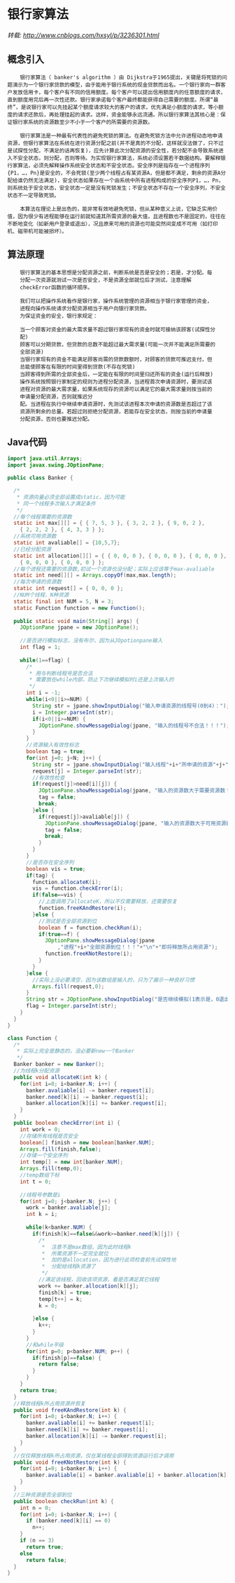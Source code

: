 # 银行家算法
*转载: http://www.cnblogs.com/hxsyl/p/3236301.html*
## 概念引入

        银行家算法（ banker's algorithm ）由 Dijkstra于1965提出，关键是将死锁的问题演示为一个银行家贷款的模型，由于能用于银行系统的现金贷款而出名。一个银行家向一群客户发放信用卡，每个客户有不同的信用额度。每个客户可以提出信用额度内的任意额度的请求，直到额度用完后再一次性还款。银行家承诺每个客户最终都能获得自己需要的额度。所谓“最终”，是说银行家可以先挂起某个额度请求较大的客户的请求，优先满足小额度的请求，等小额度的请求还款后，再处理挂起的请求。这样，资金能够永远流通。所以银行家算法其核心是：保证银行家系统的资源数至少不小于一个客户的所需要的资源数。

        银行家算法是一种最有代表性的避免死锁的算法。在避免死锁方法中允许进程动态地申请资源，但银行家算法在系统在进行资源分配之前(并不是真的不分配，这样就没法做了，只不过是试探性分配，不满足的话再恢复)，应先计算此次分配资源的安全性，若分配不会导致系统进入不安全状态，则分配，否则等待。为实现银行家算法，系统必须设置若干数据结构。要解释银行家算法，必须先解释操作系统安全状态和不安全状态。安全序列是指存在一个进程序列{P1，…，Pn}是安全的，不会死锁(至少两个线程占有某资源A，但是都不满足，剩余的资源A分配给谁仍然无法满足)，安全状态如果存在一个由系统中所有进程构成的安全序列P1，…，Pn，则系统处于安全状态，安全状态一定是没有死锁发生；不安全状态不存在一个安全序列，不安全状态不一定导致死锁。

        本算法在理论上是出色的，能非常有效地避免死锁，但从某种意义上说，它缺乏实用价值，因为很少有进程能够在运行前就知道其所需资源的最大值，且进程数也不是固定的，往往在不断地变化（如新用户登录或退出），况且原来可用的资源也可能突然间变成不可用（如打印机、磁带机可能被损坏）。
##  算法原理

        银行家算法的基本思想是分配资源之前，判断系统是否是安全的；若是，才分配。每
        分配一次资源就测试一次是否安全，不是资源全部就位后才测试，注意理解
        checkError函数的循环顺序。

        我们可以把操作系统看作是银行家，操作系统管理的资源相当于银行家管理的资金，
        进程向操作系统请求分配资源相当于用户向银行家贷款。 
        为保证资金的安全，银行家规定：

        当一个顾客对资金的最大需求量不超过银行家现有的资金时就可接纳该顾客(试探性分
        配)
        顾客可以分期贷款，但贷款的总数不能超过最大需求量(可能一次并不能满足所需要的
        全部资源)
        当银行家现有的资金不能满足顾客尚需的贷款数额时，对顾客的贷款可推迟支付，但
        总能使顾客在有限的时间里得到贷款(不存在死锁)
        当顾客得到所需的全部资金后，一定能在有限的时间里归还所有的资金(运行后释放)
        操作系统按照银行家制定的规则为进程分配资源，当进程首次申请资源时，要测试该
        进程对资源的最大需求量，如果系统现存的资源可以满足它的最大需求量则按当前的
        申请量分配资源，否则就推迟分
        配。当进程在执行中继续申请资源时，先测试该进程本次申请的资源数是否超过了该
        资源所剩余的总量。若超过则拒绝分配资源，若能存在安全状态，则按当前的申请量
        分配资源，否则也要推迟分配。

## Java代码
```java
import java.util.Arrays;
import javax.swing.JOptionPane;

public class Banker {

  /*
   * 资源向量必须全部设置成static，因为可能
   * 同一个线程多次输入才满足条件
   */
  //每个线程需要的资源数
  static int max[][] = { { 7, 5, 3 }, { 3, 2, 2 }, { 9, 0, 2 },
    { 2, 2, 2 }, { 4, 3, 3 } };
  //系统可用资源数
  static int avaliable[] = {10,5,7};
  //已经分配资源
  static int allocation[][] = { { 0, 0, 0 }, { 0, 0, 0 }, { 0, 0, 0 },
    { 0, 0, 0 }, { 0, 0, 0 } };
  //每个进程还需要的资源数,初试一个资源也没分配；实际上应该等于max-avaliable
  static int need[][] = Arrays.copyOf(max,max.length);
  //每次申请的资源数
  static int request[] = { 0, 0, 0 };
  //NUM个线程，N种资源
  static final int NUM = 5, N = 3;
  static Function function = new Function();
  
  public static void main(String[] args) {
    JOptionPane jpane = new JOptionPane();
    
    //是否进行模拟标志，没有布尔，因为从JOpotionpane输入
    int flag = 1;
    
    while(1==flag) {
      /*
       * 用与判断线程号是否合法
       * 需要放在while内部，防止下次继续模拟时i还是上次输入的
       */
      int i = -1;
      while(i<0||i>=NUM) {
        String str = jpane.showInputDialog("输入申请资源的线程号(0到4)：");
        i = Integer.parseInt(str);
        if(i<0||i>=NUM) {
          JOptionPane.showMessageDialog(jpane, "输入的线程号不合法！！！");
        }
      }
      //资源输入有效性标志
      boolean tag = true; 
      for(int j=0; j<N; j++) {
        String str = jpane.showInputDialog("输入线程"+i+"所申请的资源"+j+"数目：");
        request[j] = Integer.parseInt(str);
        //有效性检查
        if(request[j]>need[i][j]) {
          JOptionPane.showMessageDialog(jpane, "输入的资源数大于需要资源数！！！");
          tag = false;
          break;
        }else {
          if(request[j]>avaliable[j]) {
            JOptionPane.showMessageDialog(jpane, "输入的资源数大于可用资源数！！！");
            tag = false;
            break;
          }
        }
      }
      //是否存在安全序列
      boolean vis = true;
      if(tag) {
        function.allocateK(i);
        vis = function.checkError(i);
        if(false==vis) {
          //上面调用了allocateK，所以不仅需要释放，还需要恢复
          function.freeKAndRestore(i);
        }else {
          //测试是否全部资源到位
          boolean f = function.checkRun(i);
          if(true==f) {
            JOptionPane.showMessageDialog(jpane
                ,"进程"+i+"全部资源到位！！！"+"\n"+"即将释放所占用资源");
            function.freeKNotRestore(i);
          }
        }
      }else {
        //实际上没必要清空，因为该数组是输入的，只为了展示一种良好习惯
        Arrays.fill(request,0);
      }
      String str = JOptionPane.showInputDialog("是否继续模拟(1表示是，0退出)？");
      flag = Integer.parseInt(str);
    }
  }
}

class Function {
  /*
   * 实际上完全是静态的，没必要新new一个Banker
   */
  Banker banker = new Banker();
  //为线程k分配资源
  public void allocateK(int k) {
    for(int i=0; i<banker.N; i++) {
      banker.avaliable[i] -= banker.request[i];
      banker.need[k][i] -= banker.request[i];
      banker.allocation[k][i] += banker.request[i];
    }
  }
  public boolean checkError(int i) {
    int work = 0;
    //存储所有线程是否安全
    boolean[] finish = new boolean[banker.NUM];
    Arrays.fill(finish,false);
    //存储一个安全序列
    int temp[] = new int[banker.NUM];
    Arrays.fill(temp,0);
    //temp数组下标
    int t = 0;
    
    //线程号参数是i
    for(int j=0; j<banker.N; j++) {
      work = banker.avaliable[j];
      int k = i;
      
      while(k<banker.NUM) {
        if(finish[k]==false&&work>=banker.need[k][j]) {
          /*
           *  注意不是max数组，因为此时线程k
           *  所需资源不一定完全就位
           *  加的是allocation，因为进行此项检查前先试探性地
           *  分配给线程k资源了
           */
          //满足该线程，回收该项资源，看是否满足其它线程
          work += banker.allocation[k][j];
          finish[k] = true;
          temp[t++] = k;
          k = 0;
          
        }else {
          k++;
        }
      }
      //和while平级
      for(int p=0; p<banker.NUM; p++) {
        if(finish[p]==false) {
          return false;
        }
      }
    }
    return true;
  }
  //释放线程k所占用资源并恢复
  public void freeKAndRestore(int k) {
    for(int i=0; i<banker.N; i++) {
      banker.avaliable[i] += banker.request[i];
      banker.need[k][i] += banker.request[i];
      banker.allocation[k][i] -= banker.request[i];
    }
  }
  //仅仅释放线程k所占用资源，仅在某线程全部得到资源运行后才调用
  public void freeKNotRestore(int k) {
    for(int i=0; i<banker.N; i++) {
      banker.avaliable[i] = banker.avaliable[i] + banker.allocation[k][i];
    }
  }
  //三种资源是否全部到位
  public boolean checkRun(int k) {
    int n = 0;
    for(int i=0; i<banker.N; i++) {
      if (banker.need[k][i] == 0)
        n++;
    }
    if (n == 3)
      return true;
    else
      return false;
  }
}
```